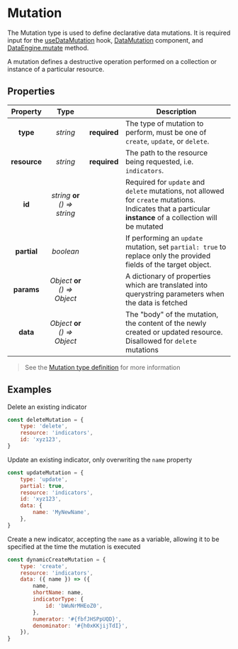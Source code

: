 # Mutation

The Mutation type is used to define declarative data mutations. It is required input for the [useDataMutation](hooks/useDataMutation.md) hook, [DataMutation](components/DataMutation.md) component, and [DataEngine.mutate](advanced/DataEngine) method.

A mutation defines a destructive operation performed on a collection or instance of a particular resource.

## Properties

|   Property   |              Type              |              | Description                                                                                                                                                |
| :----------: | :----------------------------: | ------------ | ---------------------------------------------------------------------------------------------------------------------------------------------------------- |
|   **type**   |            _string_            | **required** | The type of mutation to perform, must be one of `create`, `update`, or `delete`.                                                                           |
| **resource** |            _string_            | **required** | The path to the resource being requested, i.e. `indicators`.                                                                                               |
|    **id**    | _string_ **or** _() => string_ |              | Required for `update` and `delete` mutations, not allowed for `create` mutations. Indicates that a particular **instance** of a collection will be mutated |
| **partial**  |           _boolean_            |              | If performing an `update` mutation, set `partial: true` to replace only the provided fields of the target object.                                          |
|  **params**  | _Object_ **or** _() => Object_ |              | A dictionary of properties which are translated into querystring parameters when the data is fetched                                                       |
|   **data**   | _Object_ **or** _() => Object_ |              | The "body" of the mutation, the content of the newly created or updated resource. Disallowed for `delete` mutations                                        |

> See the [Mutation type definition](https://github.com/dhis2/app-runtime/blob/master/services/data/src/engine/types/Mutation.ts) for more information

## Examples

Delete an existing indicator

```js
const deleteMutation = {
    type: 'delete',
    resource: 'indicators',
    id: 'xyz123',
}
```

Update an existing indicator, only overwriting the `name` property

```js
const updateMutation = {
    type: 'update',
    partial: true,
    resource: 'indicators',
    id: 'xyz123',
    data: {
        name: 'MyNewName',
    },
}
```

Create a new indicator, accepting the `name` as a variable, allowing it to be specified at the time the mutation is executed

```js
const dynamicCreateMutation = {
    type: 'create',
    resource: 'indicators',
    data: ({ name }) => ({
        name,
        shortName: name,
        indicatorType: {
            id: 'bWuNrMHEoZ0',
        },
        numerator: '#{fbfJHSPpUQD}',
        denominator: '#{h0xKKjijTdI}',
    }),
}
```
